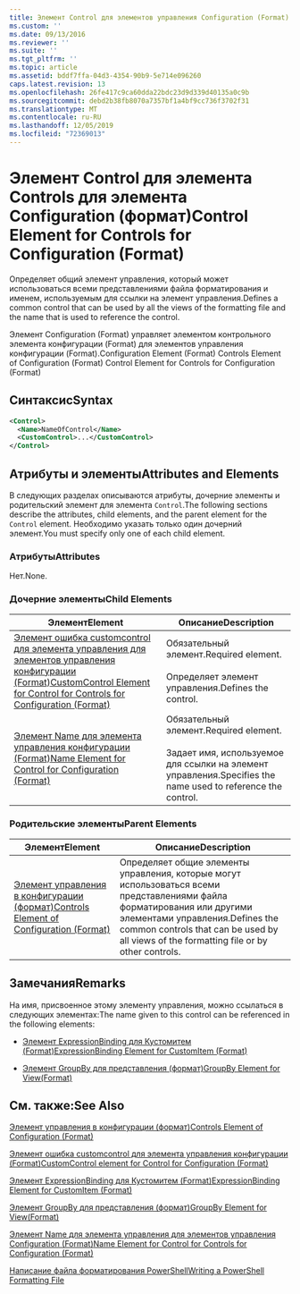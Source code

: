 ```yaml
---
title: Элемент Control для элементов управления Configuration (Format) | Документация Майкрософт
ms.custom: ''
ms.date: 09/13/2016
ms.reviewer: ''
ms.suite: ''
ms.tgt_pltfrm: ''
ms.topic: article
ms.assetid: bddf7ffa-04d3-4354-90b9-5e714e096260
caps.latest.revision: 13
ms.openlocfilehash: 26fe417c9ca60dda22bdc23d9d339d40135a0c9b
ms.sourcegitcommit: debd2b38fb8070a7357bf1a4bf9cc736f3702f31
ms.translationtype: MT
ms.contentlocale: ru-RU
ms.lasthandoff: 12/05/2019
ms.locfileid: "72369013"
---
```

# <a name="control-element-for-controls-for-configuration-format"></a><span data-ttu-id="ed8f4-102">Элемент Control для элемента Controls для элемента Configuration (формат)</span><span class="sxs-lookup"><span data-stu-id="ed8f4-102">Control Element for Controls for Configuration (Format)</span></span>

<span data-ttu-id="ed8f4-103">Определяет общий элемент управления, который может использоваться всеми представлениями файла форматирования и именем, используемым для ссылки на элемент управления.</span><span class="sxs-lookup"><span data-stu-id="ed8f4-103">Defines a common control that can be used by all the views of the formatting file and the name that is used to reference the control.</span></span>

<span data-ttu-id="ed8f4-104">Элемент Configuration (Format) управляет элементом контрольного элемента конфигурации (Format) для элементов управления конфигурации (Format).</span><span class="sxs-lookup"><span data-stu-id="ed8f4-104">Configuration Element (Format) Controls Element of Configuration (Format) Control Element for Controls for Configuration (Format)</span></span>

## <a name="syntax"></a><span data-ttu-id="ed8f4-105">Синтаксис</span><span class="sxs-lookup"><span data-stu-id="ed8f4-105">Syntax</span></span>

```xml
<Control>
  <Name>NameOfControl</Name>
  <CustomControl>...</CustomControl>
</Control>
```

## <a name="attributes-and-elements"></a><span data-ttu-id="ed8f4-106">Атрибуты и элементы</span><span class="sxs-lookup"><span data-stu-id="ed8f4-106">Attributes and Elements</span></span>

<span data-ttu-id="ed8f4-107">В следующих разделах описываются атрибуты, дочерние элементы и родительский элемент для элемента `Control`.</span><span class="sxs-lookup"><span data-stu-id="ed8f4-107">The following sections describe the attributes, child elements, and the parent element for the `Control` element.</span></span> <span data-ttu-id="ed8f4-108">Необходимо указать только один дочерний элемент.</span><span class="sxs-lookup"><span data-stu-id="ed8f4-108">You must specify only one of each child element.</span></span>

### <a name="attributes"></a><span data-ttu-id="ed8f4-109">Атрибуты</span><span class="sxs-lookup"><span data-stu-id="ed8f4-109">Attributes</span></span>

<span data-ttu-id="ed8f4-110">Нет.</span><span class="sxs-lookup"><span data-stu-id="ed8f4-110">None.</span></span>

### <a name="child-elements"></a><span data-ttu-id="ed8f4-111">Дочерние элементы</span><span class="sxs-lookup"><span data-stu-id="ed8f4-111">Child Elements</span></span>

|<span data-ttu-id="ed8f4-112">Элемент</span><span class="sxs-lookup"><span data-stu-id="ed8f4-112">Element</span></span>|<span data-ttu-id="ed8f4-113">Описание</span><span class="sxs-lookup"><span data-stu-id="ed8f4-113">Description</span></span>|
|-------------|-----------------|
|[<span data-ttu-id="ed8f4-114">Элемент ошибка customcontrol для элемента управления для элементов управления конфигурации (Format)</span><span class="sxs-lookup"><span data-stu-id="ed8f4-114">CustomControl Element for Control for Controls for Configuration (Format)</span></span>](./customcontrol-element-for-control-for-controls-for-configuration-format.md)|<span data-ttu-id="ed8f4-115">Обязательный элемент.</span><span class="sxs-lookup"><span data-stu-id="ed8f4-115">Required element.</span></span><br /><br /> <span data-ttu-id="ed8f4-116">Определяет элемент управления.</span><span class="sxs-lookup"><span data-stu-id="ed8f4-116">Defines the control.</span></span>|
|[<span data-ttu-id="ed8f4-117">Элемент Name для элемента управления конфигурации (Format)</span><span class="sxs-lookup"><span data-stu-id="ed8f4-117">Name Element for Control for Configuration (Format)</span></span>](./name-element-for-control-for-controls-for-configuration-format.md)|<span data-ttu-id="ed8f4-118">Обязательный элемент.</span><span class="sxs-lookup"><span data-stu-id="ed8f4-118">Required element.</span></span><br /><br /> <span data-ttu-id="ed8f4-119">Задает имя, используемое для ссылки на элемент управления.</span><span class="sxs-lookup"><span data-stu-id="ed8f4-119">Specifies the name used to reference the control.</span></span>|

### <a name="parent-elements"></a><span data-ttu-id="ed8f4-120">Родительские элементы</span><span class="sxs-lookup"><span data-stu-id="ed8f4-120">Parent Elements</span></span>

|<span data-ttu-id="ed8f4-121">Элемент</span><span class="sxs-lookup"><span data-stu-id="ed8f4-121">Element</span></span>|<span data-ttu-id="ed8f4-122">Описание</span><span class="sxs-lookup"><span data-stu-id="ed8f4-122">Description</span></span>|
|-------------|-----------------|
|[<span data-ttu-id="ed8f4-123">Элемент управления в конфигурации (формат)</span><span class="sxs-lookup"><span data-stu-id="ed8f4-123">Controls Element of Configuration (Format)</span></span>](./controls-element-for-configuration-format.md)|<span data-ttu-id="ed8f4-124">Определяет общие элементы управления, которые могут использоваться всеми представлениями файла форматирования или другими элементами управления.</span><span class="sxs-lookup"><span data-stu-id="ed8f4-124">Defines the common controls that can be used by all views of the formatting file or by other controls.</span></span>|

## <a name="remarks"></a><span data-ttu-id="ed8f4-125">Замечания</span><span class="sxs-lookup"><span data-stu-id="ed8f4-125">Remarks</span></span>

<span data-ttu-id="ed8f4-126">На имя, присвоенное этому элементу управления, можно ссылаться в следующих элементах:</span><span class="sxs-lookup"><span data-stu-id="ed8f4-126">The name given to this control can be referenced in the following elements:</span></span>

- [<span data-ttu-id="ed8f4-127">Элемент ExpressionBinding для Кустомитем (Format)</span><span class="sxs-lookup"><span data-stu-id="ed8f4-127">ExpressionBinding Element for CustomItem (Format)</span></span>](./expressionbinding-element-for-customitem-for-controls-for-configuration-format.md)

- [<span data-ttu-id="ed8f4-128">Элемент GroupBy для представления (формат)</span><span class="sxs-lookup"><span data-stu-id="ed8f4-128">GroupBy Element for View(Format)</span></span>](./groupby-element-for-view-format.md)

## <a name="see-also"></a><span data-ttu-id="ed8f4-129">См. также:</span><span class="sxs-lookup"><span data-stu-id="ed8f4-129">See Also</span></span>

[<span data-ttu-id="ed8f4-130">Элемент управления в конфигурации (формат)</span><span class="sxs-lookup"><span data-stu-id="ed8f4-130">Controls Element of Configuration (Format)</span></span>](./controls-element-for-configuration-format.md)

[<span data-ttu-id="ed8f4-131">Элемент ошибка customcontrol для элемента управления конфигурации (Format)</span><span class="sxs-lookup"><span data-stu-id="ed8f4-131">CustomControl element for Control for Configuration (Format)</span></span>](./customcontrol-element-for-control-for-controls-for-configuration-format.md)

[<span data-ttu-id="ed8f4-132">Элемент ExpressionBinding для Кустомитем (Format)</span><span class="sxs-lookup"><span data-stu-id="ed8f4-132">ExpressionBinding Element for CustomItem (Format)</span></span>](./expressionbinding-element-for-customitem-for-controls-for-configuration-format.md)

[<span data-ttu-id="ed8f4-133">Элемент GroupBy для представления (формат)</span><span class="sxs-lookup"><span data-stu-id="ed8f4-133">GroupBy Element for View(Format)</span></span>](./groupby-element-for-view-format.md)

[<span data-ttu-id="ed8f4-134">Элемент Name для элемента управления для элементов управления Configuration (Format)</span><span class="sxs-lookup"><span data-stu-id="ed8f4-134">Name Element for Control for Controls for Configuration (Format)</span></span>](./name-element-for-control-for-controls-for-configuration-format.md)

[<span data-ttu-id="ed8f4-135">Написание файла форматирования PowerShell</span><span class="sxs-lookup"><span data-stu-id="ed8f4-135">Writing a PowerShell Formatting File</span></span>](./writing-a-powershell-formatting-file.md)
